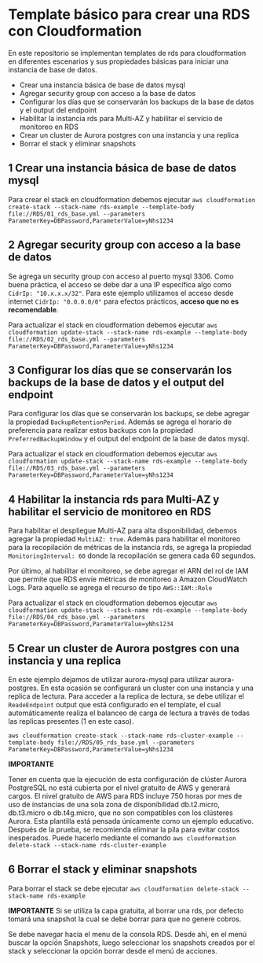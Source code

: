 # Template básico para crear una RDS con Cloudformation

En este repositorio se implementan templates de rds para cloudformation en diferentes escenarios y sus propiedades básicas para iniciar una instancia de base de datos.

- Crear una instancia básica de base de datos mysql
- Agregar security group con acceso a la base de datos
- Configurar los días que se conservarán los backups de la base de datos y el output del endpoint
- Habilitar la instancia rds para Multi-AZ y habilitar el servicio de monitoreo en RDS
- Crear un cluster de Aurora postgres con una instancia y una replica
- Borrar el stack y eliminar snapshots

## 1 Crear una instancia básica de base de datos mysql

Para crear el stack en cloudformation debemos ejecutar `aws cloudformation create-stack --stack-name rds-example --template-body file://RDS/01_rds_base.yml --parameters ParameterKey=DBPassword,ParameterValue=yNhs1234`

## 2 Agregar security group con acceso a la base de datos

Se agrega un security group con acceso al puerto mysql 3306. Como buena práctica, el acceso se debe dar a una IP específica algo como `CidrIp: "10.x.x.x/32"`. Para este ejemplo utilizamos el acceso desde internet `CidrIp: "0.0.0.0/0"` para efectos prácticos, **acceso que no es recomendable**.

Para actualizar el stack en cloudformation debemos ejecutar `aws cloudformation update-stack --stack-name rds-example --template-body file://RDS/02_rds_base.yml --parameters ParameterKey=DBPassword,ParameterValue=yNhs1234`

## 3 Configurar los días que se conservarán los backups de la base de datos y el output del endpoint

Para configurar los días que se conservarán los backups, se debe agregar la propiedad `BackupRetentionPeriod`. Además se agrega el horario de preferencia para realizar estos backups con la propiedad `PreferredBackupWindow` y el output del endpoint de la base de datos mysql.

Para actualizar el stack en cloudformation debemos ejecutar `aws cloudformation update-stack --stack-name rds-example --template-body file://RDS/03_rds_base.yml --parameters ParameterKey=DBPassword,ParameterValue=yNhs1234`

## 4 Habilitar la instancia rds para Multi-AZ y habilitar el servicio de monitoreo en RDS

Para habilitar el despliegue Multi-AZ para alta disponibilidad, debemos agregar la propiedad `MultiAZ: true`. Además para habilitar el monitoreo para la recopilación de métricas de la instancia rds, se agrega la propiedad `MonitoringInterval: 60` donde la recopilación se genera cada 60 segundos.

Por último, al habilitar el monitoreo, se debe agregar el ARN del rol de IAM que permite que RDS envíe métricas de monitoreo a Amazon CloudWatch Logs. Para aquello se agrega el recurso de tipo `AWS::IAM::Role`

Para actualizar el stack en cloudformation debemos ejecutar `aws cloudformation update-stack --stack-name rds-example --template-body file://RDS/04_rds_base.yml --parameters ParameterKey=DBPassword,ParameterValue=yNhs1234`

## 5 Crear un cluster de Aurora postgres con una instancia y una replica

En este ejemplo dejamos de utilizar aurora-mysql para utilizar aurora-postgres. En esta ocasión se configurará un cluster con una instancia y una replica de lectura.
Para acceder a la replica de lectura, se debe utilizar el `ReadeEndpoint` output que está configurado en el template, el cual automáticamente realiza el balanceo de carga de lectura a través de todas las replicas presentes (1 en este caso).

`aws cloudformation create-stack --stack-name rds-cluster-example --template-body file://RDS/05_rds_base.yml --parameters ParameterKey=DBPassword,ParameterValue=yNhs1234`

**IMPORTANTE**

Tener en cuenta que la ejecución de esta configuración de clúster Aurora PostgreSQL no está cubierta por el nivel gratuito de AWS y generará cargos. El nivel gratuito de AWS para RDS incluye 750 horas por mes de uso de instancias de una sola zona de disponibilidad db.t2.micro, db.t3.micro o db.t4g.micro, que no son compatibles con los clústeres Aurora. Esta plantilla está pensada únicamente como un ejemplo educativo. Después de la prueba, se recomienda eliminar la pila para evitar costos inesperados. Puede hacerlo mediante el comando `aws cloudformation delete-stack --stack-name rds-cluster-example`

## 6 Borrar el stack y eliminar snapshots

Para borrar el stack se debe ejecutar `aws cloudformation delete-stack --stack-name rds-example` 

**IMPORTANTE**
Si se utiliza la capa gratuita, al borrar una rds, por defecto tomará una snapshot la cual se debe borrar para que no genere cobros.

Se debe navegar hacia el menu de la consola RDS. Desde ahí, en el menú buscar la opción Snapshots, luego seleccionar los snapshots creados por el stack y seleccionar la opción borrar desde el menú de acciones.